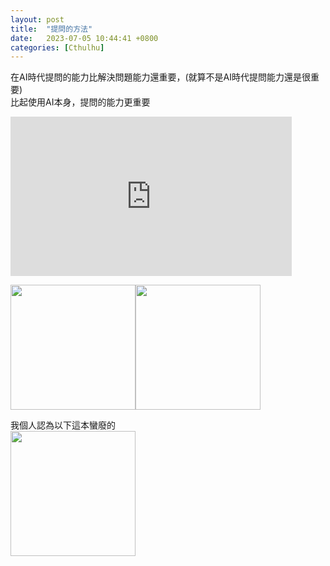 ```yaml
---
layout: post
title:  "提問的方法"
date:   2023-07-05 10:44:41 +0800
categories: [Cthulhu]
---
```

  
在AI時代提問的能力比解決問題能力還重要，(就算不是AI時代提問能力還是很重要)  
比起使用AI本身，提問的能力更重要  

<iframe width="450" height="255" src="https://www.youtube.com/embed/au1-PNcJ2Oc" title="YouTube video player" frameborder="0" ></iframe>  

<img src="https://www.books.com.tw/img/001/091/35/0010913557.jpg" height="200"><img src="https://s.eslite.dev/upload/product/o/2682134520005/20220218040315989416.jpg" height="200">


我個人認為以下這本蠻廢的  
<img src="https://www.books.com.tw/img/CN1/107/46/CN11074654.jpg" height="200">